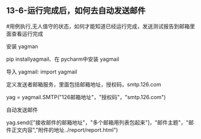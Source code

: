 ## 13-6-运行完成后，如何去自动发送邮件

\#用例执行,无人值守的状态，如何才能知道已经运行完成，发送测试报告到邮箱里面查看运行完成

安装 yagman

pip installyagmail、在 pycharm中安装 yagmail

导入 yagmail: import yagmail

定义发送者邮箱服务，里面包括邮箱地址，授权码，smtp.126.com

yag = yagmail.SMTP("126邮箱地址"，"授权码"，"smtp.126.com")

自动发送邮件

yag.send(["接收邮件的邮箱地址"，"多个邮箱用列表包起来"]，"邮件主题"，"邮件正文内容","附件的地址../report/report.html")
